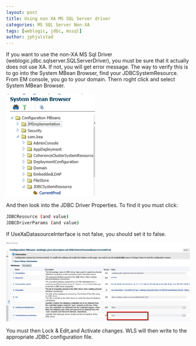 ```yaml
---
layout: post
title: Using non XA MS SQL Server driver
categories: MS SQL Server Non-XA
tags: [weblogic, jdbc, mssql]
author: jphjulstad
---
```

If you want to use the non-XA MS Sql Driver (weblogic.jdbc.sqlserver.SQLServerDriver), you must be sure that it actually does not use XA. If not, you will get error message. The way to verify this is to go into the System MBean Browser, find your JDBCSystemResource. From EM console, you go to your domain. Thern roght click and select System MBean Browser.

![](/images/2015-05-28-mssql-non-xa/mbean_browser.png)

And then look into the JDBC Driver Properties. To find it you must click:

```bash
JDBCResource (and value)
JDBCDriverParams (and value)
```

If UseXaDatasourceInterface is not false, you should set it to false.

![](/images/2015-05-28-mssql-non-xa/jdbcdriver_params.png)

You must then Lock & Edit,and Activate changes. WLS will then write to the appropriate JDBC configuration file.


